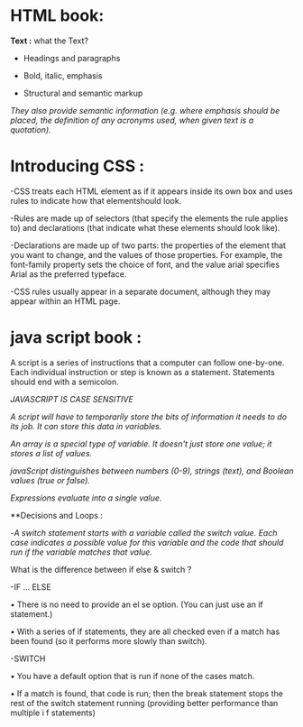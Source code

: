# HTML book:

**Text :**
what the Text?

- Headings and paragraphs

- Bold, italic, emphasis

- Structural and semantic markup


*They also provide semantic information (e.g. where
emphasis should be placed, the definition of any
acronyms used, when given text is a quotation).*






# Introducing CSS : 

-CSS treats each HTML element as if it appears inside its own box and uses rules to indicate how that elementshould look.

-Rules are made up of selectors (that specify the elements the rule applies to) and declarations (that
indicate what these elements should look like).

-Declarations are made up of two parts: the properties
of the element that you want to change, and the values
of those properties. For example, the font-family
property sets the choice of font, and the value arial
specifies Arial as the preferred typeface.


-CSS rules usually appear in a separate document,
although they may appear within an HTML page.




# java script book :
 
 A script is a series of instructions that a computer can follow one-by-one.
Each individual instruction or step is known as a statement.
Statements should end with a semicolon. 
  

  *JAVASCRIPT IS CASE SENSITIVE*

  *A script will have to temporarily
store the bits of information it
needs to do its job. It can store this
data in variables.* 


*An array is a special type of variable. It doesn't
just store one value; it stores a list of values.* 

*javaScript distinguishes between numbers (0-9),
strings (text), and Boolean values (true or false).*

*Expressions evaluate into a single value.*


**Decisions and Loops :

-*A switch statement starts with a
variable called the switch value.
Each case indicates a possible
value for this variable and the
code that should run if the
variable matches that value.* 

What is the difference between  if else & switch  ?



-IF ... ELSE

• There is no need to provide an el se
option. (You can just use an if
statement.)

• With a series of if statements, they are
all checked even if a match has been found
(so it performs more slowly than switch). 


-SWITCH

• You have a default option that is run if
none of the cases match.

• If a match is found, that code is run; then
the break statement stops the rest of
the switch statement running (providing
better performance than multiple i f
statements)
 







